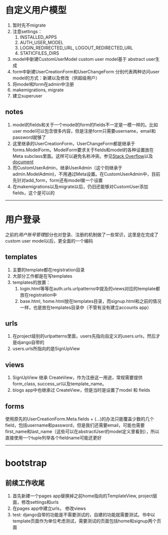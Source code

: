 # 自定义用户模型

1. 暂时先不migrate
2. 注意settings：
    1. INSTALLED_APPS
    2. AUTH_USER_MODEL
    3. LOGIN_REDIRECTED_URL, LOGOUT_REDIRECTED_URL
    4. STATICFILES_DIRS   
3. model中新建CustomUserModel
    custom user model基于 abstract user生成
4. form中新建UserCreationForm和UserChangeForm
    分别代表两种访问user model的方式：新建以及修改（供超级用户）
5. 将model和form在admin中注册
6. makemigrations, migrate
6. 建立superuser

## notes

1. model的fields和关于一个model的form的fields不一定是一模一样的。比如user model可以包含很多内容，但是注册form只需要username，email和password就够了
2. 这里继承的UserCreationForm，UserChangeForm都是继承于forms.ModelForm。ModelForm要求关于fields和model的各种设置放在Meta subclass里面。这样可以避免名称冲突。参见[Stack Overflow](https://stackoverflow.com/a/39476404)以及[document](https://docs.djangoproject.com/en/stable/topics/forms/modelforms/)
3. 而CustomUserAdmin，继承UserAdmin（这个则继承于admin.ModelAdmin)，不用通过Meta设置。在CustomUserAdmin中，目前先针对add_form，form还有model做一个设置
4. 在makemigrations以及migrate以后，仍旧还能够对CustomUser添加fields，这个是可以的

---

# 用户登录

之前的*用户账号管理*部分也对登录、注册的机制做了一些常识，这里是在完成了custom user model以后，更全面的一个编码

## templates

1. 主要的template都在registration目录
2. 大部分工作都是在写templates
3. templates的放置：
    1. login.html等等在auth.urls.urlpatterns中提及的views对应的template都放在registration中
    2. base.html, home.html放在templates目录，而signup.html和之前的情况一样，也是放在templates目录中（不管有没有建立accounts app）

## urls

1. 在project级别的urlpatterns里面，users先指向自定义的users.urls，然后才是django自带的
2. users.urls所指向的是SignUpView

## views

1. SignUpView 继承 CreateView，作为注册这一用途，常规需要提供form_class, success_url以及template_name。
2. blogs app中也继承过 CreateView，但是当时是设置了model 和 fields

## forms

使用原先的UserCreationForm.Meta.fields + (...)的办法只能覆盖少数的几个field，包括username和password，但是我们还需要email，可能也需要first_name和last_name（这些可以在abstractUser的model定义里看到），所以直接使用一个tuple列举各个fieldname可能还更好

---

# bootstrap

## 前续工作收尾

1. 首先新建一个pages app替换掉之前home指向的TemplateView, project层面，修改settings和urls
2. 在pages app中建立urls， 修改views
3. test: django自带的功能是不需要测试的，自建的功能就需要测试。书中以template页面作为单位考虑测试，需要测试的页面包括home和signup两个页面
